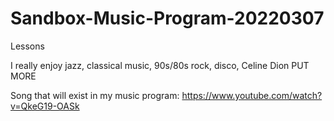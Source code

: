 # Sandbox-Music-Program-20220307
Lessons

I really enjoy jazz, classical music, 90s/80s rock, disco, Celine Dion PUT MORE

Song that will exist in my music program:
https://www.youtube.com/watch?v=QkeG19-OASk
